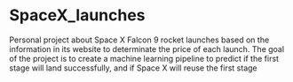 # SpaceX_launches
Personal project about Space X Falcon 9 rocket launches based on the information in its website to determinate the price of each launch. The goal of the project is to create a machine learning pipeline to predict if the first stage will land successfully, and if Space X will reuse the first stage


